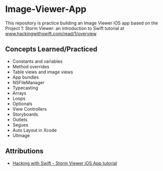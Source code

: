 # Image-Viewer-App
This repository is practice building an Image Viewer iOS app based on the Project 1: Storm Viewer: an introduction to Swift tutorial at www.hackingwithswift.com/read/1/overview

## Concepts Learned/Practiced
* Constants and variables
* Method overrides
* Table views and image views
* App bundles
* NSFileManager
* Typecasting
* Arrays
* Loops
* Optionals
* View Controllers
* Storyboards
* Outlets
* Segues
* Auto Layout in Xcode
* UIImage

## Attributions
* [Hacking with Swift - Storm Viewer iOS App tutorial](www.hackingwithswift.com/read/1/overview)
